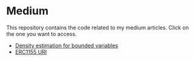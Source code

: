 # Medium
This repository contains the code related to my medium articles. Click on the one you want to access.
- [Density estimation for bounded variables](Density%20estimation%20for%20bounded%20variables)
- [ERC1155 URI](aaa)
